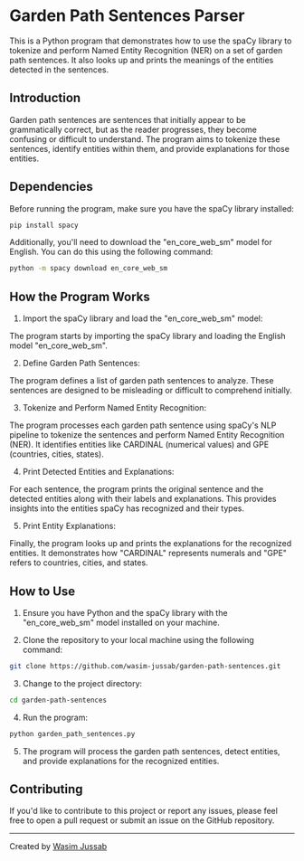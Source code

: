 # Garden Path Sentences Parser

This is a Python program that demonstrates how to use the spaCy library to tokenize and perform Named Entity Recognition (NER) on a set of garden path sentences. It also looks up and prints the meanings of the entities detected in the sentences.

## Introduction

Garden path sentences are sentences that initially appear to be grammatically correct, but as the reader progresses, they become confusing or difficult to understand. The program aims to tokenize these sentences, identify entities within them, and provide explanations for those entities.

## Dependencies

Before running the program, make sure you have the spaCy library installed:

```bash
pip install spacy
```

Additionally, you'll need to download the "en_core_web_sm" model for English. You can do this using the following command:

```bash
python -m spacy download en_core_web_sm
```

## How the Program Works

1. Import the spaCy library and load the "en_core_web_sm" model:

The program starts by importing the spaCy library and loading the English model "en_core_web_sm".

2. Define Garden Path Sentences:

The program defines a list of garden path sentences to analyze. These sentences are designed to be misleading or difficult to comprehend initially.

3. Tokenize and Perform Named Entity Recognition:

The program processes each garden path sentence using spaCy's NLP pipeline to tokenize the sentences and perform Named Entity Recognition (NER). It identifies entities like CARDINAL (numerical values) and GPE (countries, cities, states).

4. Print Detected Entities and Explanations:

For each sentence, the program prints the original sentence and the detected entities along with their labels and explanations. This provides insights into the entities spaCy has recognized and their types.

5. Print Entity Explanations:

Finally, the program looks up and prints the explanations for the recognized entities. It demonstrates how "CARDINAL" represents numerals and "GPE" refers to countries, cities, and states.

## How to Use

1. Ensure you have Python and the spaCy library with the "en_core_web_sm" model installed on your machine.

2. Clone the repository to your local machine using the following command:

```bash
git clone https://github.com/wasim-jussab/garden-path-sentences.git
```

3. Change to the project directory:

```bash
cd garden-path-sentences
```

4. Run the program:

```bash
python garden_path_sentences.py
```

5. The program will process the garden path sentences, detect entities, and provide explanations for the recognized entities.

## Contributing

If you'd like to contribute to this project or report any issues, please feel free to open a pull request or submit an issue on the GitHub repository.

---
Created by [Wasim Jussab](https://github.com/wasim-jussab)
```
